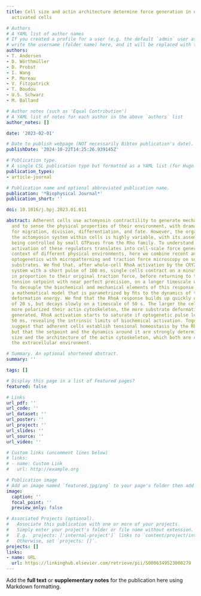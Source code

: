 ```yaml
---
title: Cell size and actin architecture determine force generation in optogenetically
  activated cells

# Authors
# A YAML list of author names
# If you created a profile for a user (e.g. the default `admin` user at `content/authors/admin/`), 
# write the username (folder name) here, and it will be replaced with their full name and linked to their profile.
authors:
- T. Andersen
- D. Wörthmüller
- D. Probst
- I. Wang
- P. Moreau
- V. Fitzpatrick
- T. Boudou
- U.S. Schwarz
- M. Balland

# Author notes (such as 'Equal Contribution')
# A YAML list of notes for each author in the above `authors` list
author_notes: []

date: '2023-02-01'

# Date to publish webpage (NOT necessarily Bibtex publication's date).
publishDate: '2024-10-22T14:25:26.939145Z'

# Publication type.
# A single CSL publication type but formatted as a YAML list (for Hugo requirements).
publication_types:
- article-journal

# Publication name and optional abbreviated publication name.
publication: '*Biophysical Journal*'
publication_short: ''

doi: 10.1016/j.bpj.2023.01.011

abstract: Adherent cells use actomyosin contractility to generate mechanical force
  and to sense the physical properties of their environment, with dramatic consequences
  for migration, division, differentiation, and fate. However, the organization of
  the actomyosin system within cells is highly variable, with its assembly and function
  being controlled by small GTPases from the Rho family. To understand better how
  activation of these regulators translates into cell-scale force generation in the
  context of different physical environments, here we combine recent advances in non-neuronal
  optogenetics with micropatterning and traction force microscopy on soft elastic
  substrates. We ﬁnd that, after whole-cell RhoA activation by the CRY2/CIBN optogenetic
  system with a short pulse of 100 ms, single cells contract on a minute timescale
  in proportion to their original traction force, before returning to their original
  tension setpoint with near perfect precision, on a longer timescale of several minutes.
  To decouple the biochemical and mechanical elements of this response, we introduce
  a mathematical model that is parametrized by ﬁts to the dynamics of the substrate
  deformation energy. We ﬁnd that the RhoA response builds up quickly on a timescale
  of 20 s, but decays slowly on a timescale of 50 s. The larger the cells and the
  more polarized their actin cytoskeleton, the more substrate deformation energy is
  generated. RhoA activation starts to saturate if optogenetic pulse length exceeds
  50 ms, revealing the intrinsic limits of biochemical activation. Together our results
  suggest that adherent cells establish tensional homeostasis by the RhoA system,
  but that the setpoint and the dynamics around it are strongly determined by cell
  size and the architecture of the actin cytoskeleton, which both are controlled by
  the extracellular environment.

# Summary. An optional shortened abstract.
summary: ''

tags: []

# Display this page in a list of Featured pages?
featured: false

# Links
url_pdf: ''
url_code: ''
url_dataset: ''
url_poster: ''
url_project: ''
url_slides: ''
url_source: ''
url_video: ''

# Custom links (uncomment lines below)
# links:
# - name: Custom Link
#   url: http://example.org

# Publication image
# Add an image named `featured.jpg/png` to your page's folder then add a caption below.
image:
  caption: ''
  focal_point: ''
  preview_only: false

# Associated Projects (optional).
#   Associate this publication with one or more of your projects.
#   Simply enter your project's folder or file name without extension.
#   E.g. `projects: ['internal-project']` links to `content/project/internal-project/index.md`.
#   Otherwise, set `projects: []`.
projects: []
links:
- name: URL
  url: https://linkinghub.elsevier.com/retrieve/pii/S0006349523000279
---
```


Add the **full text** or **supplementary notes** for the publication here using Markdown formatting.
